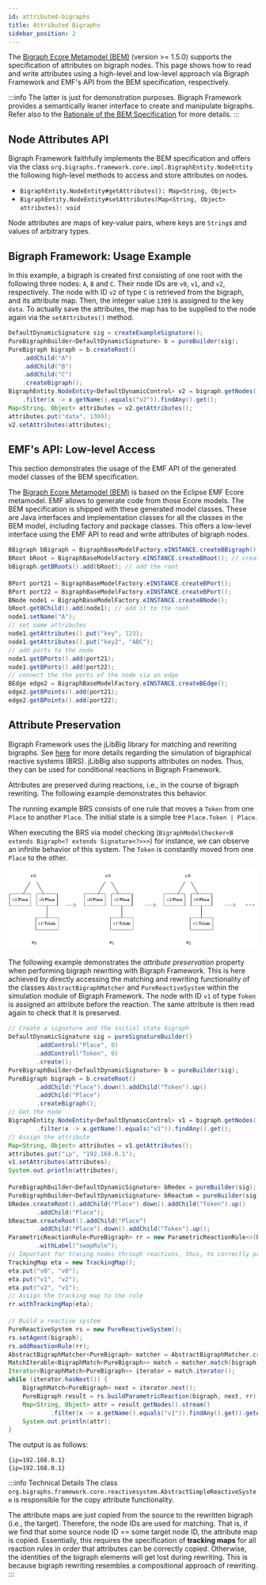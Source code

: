 ```yaml
---
id: attributed-bigraphs
title: Attributed Bigraphs
sidebar_position: 2
---
```


The [Bigraph Ecore Metamodel (BEM)](https://github.com/bigraph-toolkit-suite/bigraphs.bigraph-ecore-metamodel) (version >= 1.5.0) supports the specification of attributes on bigraph nodes.
This page shows how to read and write attributes using a high-level and low-level approach via Bigraph Framework and EMF's API from the BEM specification, respectively.

:::info
The latter is just for demonstration purposes.
Bigraph Framework provides a semantically leaner interface to create and manipulate bigraphs.
Refer also to the [Rationale of the BEM Specification](https://github.com/bigraph-toolkit-suite/bigraphs.bigraph-ecore-metamodel?tab=readme-ov-file#rationale-of-this-specification) for more details.
:::

## Node Attributes API

Bigraph Framework faithfully implements the BEM specification and offers via the class `org.bigraphs.framework.core.impl.BigraphEntity.NodeEntity` the following high-level methods to access and store attributes on nodes.

- `BigraphEntity.NodeEntity#getAttributes(): Map<String, Object>`
- `BigraphEntity.NodeEntity#setAttributes(Map<String, Object> attributes): void`

Node attributes are maps of key-value pairs, where keys are `String`s and values of arbitrary types.

## Bigraph Framework: Usage Example 

In this example, a bigraph is created first consisting of one root with the following three nodes: `A`, `B` and `C`.
Their node IDs are `v0`, `v1`, and `v2`, respectively.
The node with ID `v2` of type `C` is retrieved from the bigraph, and its attribute map.
Then, the integer value `1309` is assigned to the key `data`.
To actually save the attributes, the map has to be supplied to the node again via the `setAttributes()` method.

```java
DefaultDynamicSignature sig = createExampleSignature();
PureBigraphBuilder<DefaultDynamicSignature> b = pureBuilder(sig);
PureBigraph bigraph = b.createRoot()
    .addChild("A")
    .addChild("B")
    .addChild("C")
    .createBigraph(); 
BigraphEntity.NodeEntity<DefaultDynamicControl> v2 = bigraph.getNodes().stream()
    .filter(x -> x.getName().equals("v2")).findAny().get();
Map<String, Object> attributes = v2.getAttributes();
attributes.put("data", 1309);
v2.setAttributes(attributes);
```

## EMF's API: Low-level Access

This section demonstrates the usage of the EMF API of the generated model classes of the BEM specification.

The [Bigraph Ecore Metamodel (BEM)](https://github.com/bigraph-toolkit-suite/bigraphs.bigraph-ecore-metamodel) is based on the Eclipse EMF Ecore metamodel.
EMF allows to generate code from those Ecore models.
The BEM specification is shipped with these generated model classes.
These are Java interfaces and implementation classes for all the classes in the BEM model, including factory and package classes.
This offers a low-level interface using the EMF API to read and write attributes of bigraph nodes.

```java
BBigraph bBigraph = BigraphBaseModelFactory.eINSTANCE.createBBigraph();
BRoot bRoot = BigraphBaseModelFactory.eINSTANCE.createBRoot(); // create a root
bBigraph.getBRoots().add(bRoot); // add the root

BPort port21 = BigraphBaseModelFactory.eINSTANCE.createBPort();
BPort port22 = BigraphBaseModelFactory.eINSTANCE.createBPort();
BNode node1 = BigraphBaseModelFactory.eINSTANCE.createBNode();
bRoot.getBChild().add(node1); // add it to the root
node1.setName("A");
// set some attributes
node1.getAttributes().put("key", 123);
node1.getAttributes().put("key2", "ABC");
// add ports to the node
node1.getBPorts().add(port21);
node1.getBPorts().add(port22);
// connect the the ports of the node via an edge
BEdge edge2 = BigraphBaseModelFactory.eINSTANCE.createBEdge();
edge2.getBPoints().add(port21);
edge2.getBPoints().add(port22);
```

## Attribute Preservation

Bigraph Framework uses the jLibBig library for matching and rewriting bigraphs.
See [here](../simulation/simulation-intro) for more details regarding the simulation of bigraphical reactive systems (BRS).
jLibBig also supports attributes on nodes.
Thus, they can be used for conditional reactions in Bigraph Framework.

Attributes are preserved during reactions, i.e., in the course of bigraph rewriting.
The following example demonstrates this behavior.

The running example BRS consists of one rule that moves a `Token` from one `Place` to another `Place`.
The initial state is a simple tree `Place.Token | Place`.

[//]: # (![img]&#40;../assets/advanced/attributes/simple-tree-agent.png&#41;)

When executing the BRS via model checking (`BigraphModelChecker<B extends Bigraph<? extends Signature<?>>>`) for instance, we can observe an infinite behavior of this system.
The `Token` is constantly moved from one `Place` to the other. 

![transition-system](../assets/advanced/attributes/transition-system-attributed-bigraphs.png)

The following example demonstrates the _attribute preservation_ property when performing bigraph rewriting with Bigraph Framework.
This is here achieved by directly accessing the matching and rewriting functionality of the classes `AbstractBigraphMatcher` and `PureReactiveSystem` within the simulation module of Bigraph Framework.
The node with ID `v1` of type `Token` is assigned an attribute before the reaction.
The same attribute is then read again to check that it is preserved.

```java
// Create a signature and the initial state bigraph
DefaultDynamicSignature sig = pureSignatureBuilder()
        .addControl("Place", 0)
        .addControl("Token", 0)
        .create();
PureBigraphBuilder<DefaultDynamicSignature> b = pureBuilder(sig);
PureBigraph bigraph = b.createRoot()
        .addChild("Place").down().addChild("Token").up()
        .addChild("Place")
        .createBigraph();
// Get the node
BigraphEntity.NodeEntity<DefaultDynamicControl> v1 = bigraph.getNodes().stream()
        .filter(x -> x.getName().equals("v1")).findAny().get();
// Assign the attribute
Map<String, Object> attributes = v1.getAttributes();
attributes.put("ip", "192.168.0.1");
v1.setAttributes(attributes);
System.out.println(attributes);

PureBigraphBuilder<DefaultDynamicSignature> bRedex = pureBuilder(sig);
PureBigraphBuilder<DefaultDynamicSignature> bReactum = pureBuilder(sig);
bRedex.createRoot().addChild("Place").down().addChild("Token").up()
        .addChild("Place");
bReactum.createRoot().addChild("Place")
        .addChild("Place").down().addChild("Token").up();
ParametricReactionRule<PureBigraph> rr = new ParametricReactionRule<>(bRedex.createBigraph(), bReactum.createBigraph())
        .withLabel("swapRule");
// Important for tracing nodes through reactions, thus, to correctly preserve attributes
TrackingMap eta = new TrackingMap();
eta.put("v0", "v0");
eta.put("v1", "v2");
eta.put("v2", "v1");
// Assign the tracking map to the rule
rr.withTrackingMap(eta);

// Build a reactive system
PureReactiveSystem rs = new PureReactiveSystem();
rs.setAgent(bigraph);
rs.addReactionRule(rr);
AbstractBigraphMatcher<PureBigraph> matcher = AbstractBigraphMatcher.create(PureBigraph.class);
MatchIterable<BigraphMatch<PureBigraph>> match = matcher.match(bigraph, rr);
Iterator<BigraphMatch<PureBigraph>> iterator = match.iterator();
while (iterator.hasNext()) {
    BigraphMatch<PureBigraph> next = iterator.next();
    PureBigraph result = rs.buildParametricReaction(bigraph, next, rr);
    Map<String, Object> attr = result.getNodes().stream()
            .filter(x -> x.getName().equals("v1")).findAny().get().getAttributes();
    System.out.println(attr);
}
```

The output is as follows:

```text
{ip=192.168.0.1}
{ip=192.168.0.1}
```


:::info Technical Details
The class `org.bigraphs.framework.core.reactivesystem.AbstractSimpleReactiveSystem` is responsible for the copy attribute functionality.

The attribute maps are just copied from the source to the rewritten bigraph (i.e., the target).
Therefore, the node IDs are used for matching.
That is, if we find that some source node ID == some target node ID, the attribute map is copied.
Essentially, this requires the specification of **tracking maps** for all reaction rules in order that attributes can be correctly copied.
Otherwise, the identities of the bigraph elements will get lost during rewriting.
This is because bigraph rewriting resembles a compositional approach of rewriting.
:::